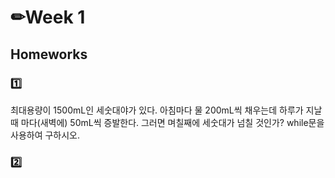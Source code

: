 # ✏Week 1

## Homeworks

### 1️⃣ 
최대용량이 1500mL인 세숫대야가 있다. 
아침마다 물 200mL씩 채우는데 하루가 지날 때 마다(새벽에) 50mL씩 증발한다.
그러면 며칠째에 세숫대가 넘칠 것인가? while문을 사용하여 구하시오.

### 2️⃣ 
